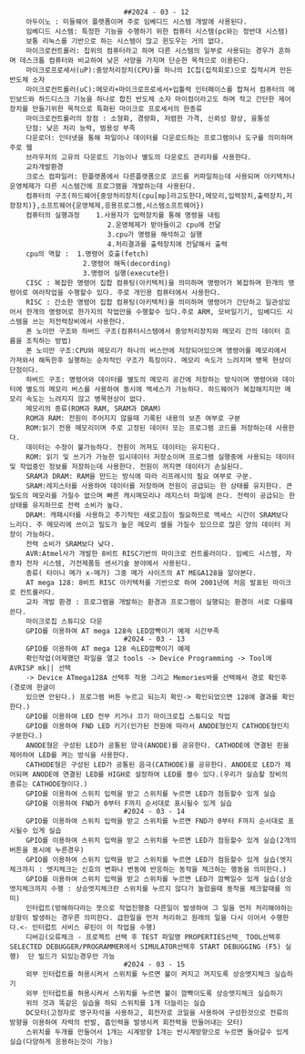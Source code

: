                                 ##2024 - 03 - 12
        아두이노 : 미들웨어 플랫폼이며 주로 임베디드 시스템 개발에 사용된다.
        임베디드 시스템: 특정한 기능을 수행하기 위한 컴퓨터 시스템(pc와는 정반대 시스템)
        보통 리눅스를 기반으로 하는 시스템이 많고 윈도우는 거의 없다.
        마이크로컨트롤러: 칩위의 컴퓨터라고 하며 다른 시스템의 일부로 사용되는 경우가 흔하며 데스크톱 컴퓨터와 비교하여 낮은 사양을 가지며 단순한 목적으로 이용된다.
        마이크로프로세서(uP):중앙처리장치(CPU)를 하나의 IC칩(집적회로)으로 집적시켜 만든 반도체 소자
        마이크로컨트롤러(uC):메모리+마이크로프로세서+입툴력 인터페이스를 합쳐서 컴퓨터의 메인보드와 하드디스크 기능을 하나로 합친 반도체 소자 마이컴이라고도 하며 작고 간단한 제어장치를 만들기위한 목적으로 특화된 마이크로 프로세서의 한종류 
        마이크로컨트롤러의 장점 : 소형화, 경량화, 저렴한 가격, 신뢰성 향상, 융통성
        단점: 낮은 처리 능력, 범용성 부족
        다운로더: 인터넷을 통해 파일이나 데이터를 다운로드하는 프로그램이나 도구를 의미하며 주로 웹
        브라우저의 고유의 다운로드 기능이나 별도의 다운로드 관리자를 사용한다.
        교차개발환경 
        크로스 컴파일러: 한플랫폼에서 다른플랫폼으로 코드를 커파일하는데 사용되며 아키텍처나 운영체제가 다른 시스템간에 프로그램을 개발하는데 사용된다.
        컴퓨터의 구조(하드웨어{중앙처리장치(cpu[mp]라고도한다,메모리,입력장치,출력장치,저장장치)},소프트웨어{운영체제,응용프로그램,시스템소프트웨어})
        컴퓨터의 실행과정    1.사용자가 입력장치를 통해 명령을 내림
                            2.운영체제가 받아들이고 cpu에 전달
                            3.cpu가 명령을 해석하고 실행
                            4.처리결과를 출력장치에 전달해서 출력
        cpu의 역할 :  1.명령어 호출(fetch)
                      2.명령어 해독(decording)
                      3.명령어 실행(execute한)
        CISC : 복잡한 명령어 집합 컴퓨팅(아키텍처)을 의미하며 명령어가 복잡하며 한개의 명령어로 여러작업을 수행할수 있다. 주로 개인용 컴퓨터에서 사용한다.
        RISC : 간소한 명령어 집합 컴퓨팅(아키텍처)을 의미하며 명령어가 간단하고 일관성있어서 한개의 명령어로 한가지의 작업만을 수행할수 있다.주로 ARM, 모바일기기, 임베디드 시스템을 쓰는 저전력장비에서 사용한다.
        폰 노이만 구조와 하버드 구조(컴퓨터시스템에서 중앙처리장치와 메모리 간의 데이터 흐름을 조직하는 방법)
        폰 노이만 구조:CPU와 메모리가 하나의 버스안에 저장되어있으며 명령어를 메모리에서 가져와서 해독한후 실행하는 순차적인 구조가 특징이다. 메모리 속도가 느려지며 병목 현상이 단점이다.
        하버드 구조: 명령어와 데이터를 별도의 메모리 공간에 저장하는 방식이며 명령어와 데이터에 별도의 메모리 버스를 사용하여 동시에 엑세스가 가능하다. 하드웨어가 복잡해지지만 메모리 속도는 느려지지 않고 병목현상이 없다.
        메모리의 종류(ROM과 RAM, SRAM과 DRAM)
        ROM과 RAM: 전원이 주어지지 않을때 기록된 내용의 보존 여부로 구분
        ROM:읽기 전용 메모리이며 주로 고정된 데이터 또는 프로그램 코드를 저장하는데 사용한다.
        데이터는 수정이 불가능하다. 전원이 꺼져도 데이터는 유지된다.
        ROM: 읽기 및 쓰기가 가능한 임시데이터 저장소이며 프로그램 실행중에 사용되는 데이터 및 작업중인 정보를 저장하는데 사용한다. 전원이 꺼지면 데이터가 손실된다.
        SRAM과 DRAM: RAM을 만드는 방식에 따라 리프레시의 필요 여부로 구분.
        SRAM:레지스터를 사용하여 데이터를 저장하며 전원이 공급되는 한 상태를 유지한다. 큰밀도의 메모리를 가질수 없으며 빠른 캐시메모리나 레지스터 파일에 쓴다. 전력이 공급되는 한 상태를 유지하므로 전력 소비가 높다.
        DRAM: 캐패시터를 사용하고 주기적인 새로고침이 필요하므로 엑세스 시간이 SRAM보다 느리다. 주 메모리에 쓰이고 밀도가 높은 메모리 셀을 가질수 있으므로 많은 양의 데이터 저장이 가능하다.
        전력 소비가 SRAM보다 낮다.
        AVR:Atmel사가 개발한 8비트 RISC기반의 마이크로 컨트롤러이다. 임베드 시스템, 자종차 전자 시스템, 가전제품등 센서기술 분야에서 사용된다.
        종류( 타이니 메가 x-메가) 그중 메가 사이즈의 AT MEGA128을 알아본다.
        AT mega 128: 8비트 RISC 아키텍처를 기반으로 하여 2001년에 처음 발표된 마이크로 컨트롤러다.
        교차 개발 환경 : 프로그램을 개발하는 환경과 프로그램이 실행되는 환경이 서로 다를때 쓴다.
        마이크로칩 스튜디오 다운
        GPIO를 이용하여 AT mega 128속 LED깜빡이기 예제 시간부족
                                #2024 - 03 - 13
        GPIO를 이용하여 AT mega 128 속LED깜빡이기 예제
        확인작업(어제했던 파일을 열고 tools -> Device Programming -> Tool에 AVRISP mk|| 선택
        -> Device ATmega128A 선택후 적용 그리고 Memories바를 선택해서 경로 확인후(경로에 한글이
        있으면 안된다.) 프로그램 버튼 누르고 되는지 확인-> 확인되었으면 128에 결과를 확인한다.)
        GPIO를 이용하여 LED 전부 키거나 끄기 마이크로칩 스튜디오 작업
        GPIO를 이용하여 FND LED 키기(인가된 전원에 따라서 ANODE형인지 CATHODE형인지 구분한다.)
        ANODE형은 구성된 LED가 공통된 양극(ANODE)를 공유한다. CATHODE에 연결된 핀을 제어하여 LED를 켜는 방식을 사용한다.
        CATHODE형은 구성된 LED가 공통된 음극(CATHODE)를 공유한다. ANODE로 LED가 제어되며 ANODE에 연결된 LED를 HIGH로 설정하여 LED를 켤수 있다.(우리가 실슴할 장비의 종류는 CATHODE형이다.)
        GPIO를 이용하여 스위치 입력을 받고 스위치를 누르면 LED가 점등할수 있게 실습
        GPIO를 이용하여 FND가 0부터 F까지 순서대로 표시될수 있게 실습
                                #2024 - 03 - 14
        GPIO를 이용하여 스위치 입력을 받고 스위치를 누르면 FND가 0부터 F까지 순서대로 표시될수 있게 실습
        GPIO를 이용하여 스위치 입력을 받고 스위치를 누르면 LED가 점등할수 있게 실습(2개의 버튼을 동시에 누른경우)
        GPIO를 이용하여 스위치 입력을 받고 스위치를 누르면 LED가 점등할수 있게 실습(엣지체크까지 : 엣지체크는 신호의 변화나 변동에 반응하는 동작을 체크하는 행동을 의미한다.)
        GPIO를 이용하여 스위치 입력을 받고 스위치를 누르면 LED가 깜빡일수 있게 실습(상승엣지체크까지 수행 : 상승엣지체크란 스위치를 누르지 않다가 눌렀을때 동작을 체크할때를 의미)
        인터럽트(방해하다라는 뜻으로 작업진행중 다른일이 발생하여 그 일을 먼저 처리해야하는 상항이 발생하는 경우른 의미한다. 급한일을 먼저 처리하고 원래의 일을 다시 이어서 수행한다.<- 인터럽트 서비스 루틴이 이 작업을 수행)
        디버깅(오류체크 - 프로젝트 선택 후 TEST 파일명 PROPERTIES선택_ TOOL선택후 SELECTED DEBUGGER/PROGRAMMER에서 SIMULATOR선택후 START DEBUGGING (F5) 실행)  단 빌드가 되있는경우만 가능
                                #2024 - 03 - 15
        외부 인터럽트를 허용시켜서 스위치를 누르면 불이 켜지고 꺼지도록 상승엣지체크 실습하기
        외부 인터럽트를 허용시켜서 스위치를 누르면 불이 깜빡이도록 상승엣지체크 실습하기
        위의 것과 똑같은 실습을 하되 스위치를 1개 더늘리는 실습
        DC모터(고정자로 영구자석을 사용하고, 회전자로 코일을 사용하여 구성한것으로 전류의 방향을 이용하여 자력의 반발, 흡인력을 발생시켜 회전력을 만들어내는 모터)
        스위치를 두개를 만들어서 1개는 시계방향 1개는 반시계방향으로 누르면 돌아갈수 있게 실습(다양하게 응용하는것이 가능)